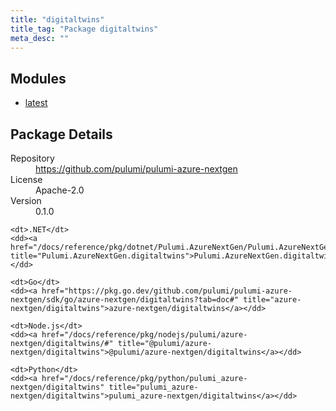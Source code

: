 ```yaml
---
title: "digitaltwins"
title_tag: "Package digitaltwins"
meta_desc: ""
---
```


<!-- WARNING: this file was generated by Pulumi Docs Generator. -->
<!-- Do not edit by hand unless you're certain you know what you are doing! -->



<h2 id="modules">Modules</h2>
<ul class="api">
    <li><a href="latest/" title="latest"><span class="symbol module"></span>latest</a></li>
</ul>

<h2 id="package-details">Package Details</h2>
<dl class="package-details">
	<dt>Repository</dt>
	<dd><a href="https://github.com/pulumi/pulumi-azure-nextgen">https://github.com/pulumi/pulumi-azure-nextgen</a></dd>
	<dt>License</dt>
	<dd>Apache-2.0</dd>
	<dt>Version</dt>
	<dd>0.1.0</dd>
</dl>



<dl class="tabular">

    <dt>.NET</dt>
    <dd><a href="/docs/reference/pkg/dotnet/Pulumi.AzureNextGen/Pulumi.AzureNextGen.digitaltwins.html" title="Pulumi.AzureNextGen.digitaltwins">Pulumi.AzureNextGen.digitaltwins</a></dd>

    <dt>Go</dt>
    <dd><a href="https://pkg.go.dev/github.com/pulumi/pulumi-azure-nextgen/sdk/go/azure-nextgen/digitaltwins?tab=doc#" title="azure-nextgen/digitaltwins">azure-nextgen/digitaltwins</a></dd>

    <dt>Node.js</dt>
    <dd><a href="/docs/reference/pkg/nodejs/pulumi/azure-nextgen/digitaltwins/#" title="@pulumi/azure-nextgen/digitaltwins">@pulumi/azure-nextgen/digitaltwins</a></dd>

    <dt>Python</dt>
    <dd><a href="/docs/reference/pkg/python/pulumi_azure-nextgen/digitaltwins" title="pulumi_azure-nextgen/digitaltwins">pulumi_azure-nextgen/digitaltwins</a></dd>

</dl>

